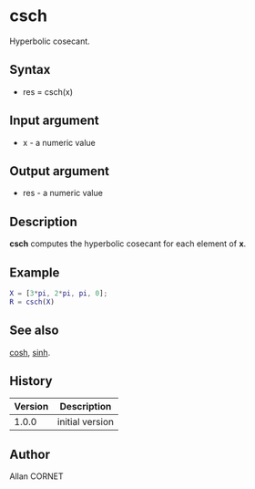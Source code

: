 # csch

Hyperbolic cosecant.

## Syntax

- res = csch(x)

## Input argument

- x - a numeric value

## Output argument

- res - a numeric value

## Description

<b>csch</b> computes the hyperbolic cosecant for each element of <b>x</b>.

## Example

```matlab
X = [3*pi, 2*pi, pi, 0];
R = csch(X)
```

## See also

[cosh](cosh.html), [sinh](sinh.html).

## History

| Version | Description     |
| ------- | --------------- |
| 1.0.0   | initial version |

## Author

Allan CORNET
